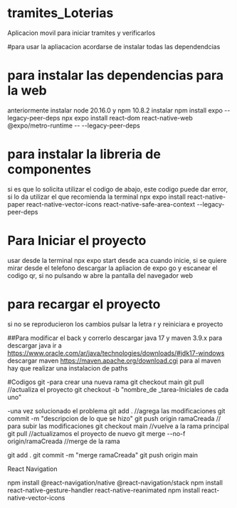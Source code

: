 # tramites_Loterias
Aplicacion movil para iniciar tramites y verificarlos

#para usar la apliacacion acordarse de instalar todas las dependendcias

# para instalar las dependencias para la web 
anteriormente instalar node 20.16.0 y npm 10.8.2
instalar npm install expo --legacy-peer-deps
npx expo install react-dom react-native-web @expo/metro-runtime -- --legacy-peer-deps

# para instalar la libreria de componentes
si es que lo solicita utilizar el codigo de abajo, este codigo puede dar error, si lo da utilizar el que recomienda la terminal
npx expo install react-native-paper react-native-vector-icons react-native-safe-area-context --legacy-peer-deps

# Para Iniciar el proyecto 
 usar desde la terminal  npx expo start
 desde aca cuando inicie, si se quiere mirar desde el telefono descargar la apliacion de expo go y escanear el codigo qr,
 si no pulsando w abre la pantalla del navegador web

# para recargar el proyecto 
si no se reproducieron los cambios pulsar la letra r y reiniciara e proyecto

##Para modificar el back y correrlo
descargar java 17 y maven 3.9.x
para descargar java ir a https://www.oracle.com/ar/java/technologies/downloads/#jdk17-windows
descargar maven https://maven.apache.org/download.cgi
para al maven hay que realizar una instalacion de paths

#Codigos git
-para crear una nueva rama
 git checkout main
 git pull //actualiza el proyecto
 git checkout -b "nombre_de _tarea-Iniciales de cada uno"

-una vez solucionado el problema
  git add . //agrega las modificaciones
  git commit -m "descripcion de lo que se hizo"
  git push origin ramaCreada // para subir las modificaciones
  git checkout main //vuelve a la rama principal
  git pull //actualizamos el proyecto de nuevo
  git merge --no-f origin/ramaCreada  //merge de la rama

  git add .
  git commit -m "merge ramaCreada"
  git push origin main



React Navigation

npm install @react-navigation/native @react-navigation/stack
npm install react-native-gesture-handler react-native-reanimated
npm install react-native-vector-icons
